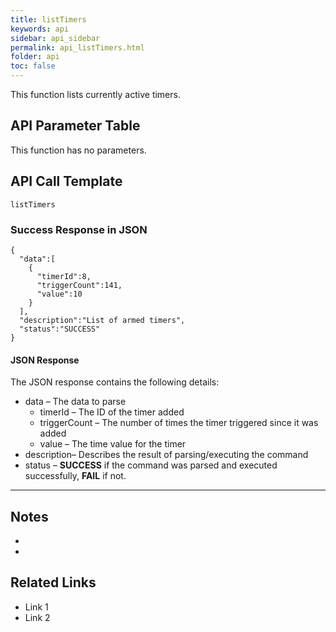 ```yaml
---
title: listTimers
keywords: api
sidebar: api_sidebar
permalink: api_listTimers.html
folder: api
toc: false
---
```




This function lists currently active timers.





## API Parameter Table

This function has no parameters.



## API Call Template

``` 
listTimers
```



### Success Response in JSON

``` 
{
  "data":[
    {
      "timerId":8,
      "triggerCount":141,
      "value":10
    }
  ],
  "description":"List of armed timers",
  "status":"SUCCESS"
}
```



#### JSON Response

The JSON response contains the following details:

- data – The data to parse
  - timerId – The ID of the timer added
  - triggerCount – The number of times the timer triggered since it was added
  - value – The time value for the timer 
- description– Describes the result of parsing/executing the command
- status – **SUCCESS** if the command was parsed and executed successfully, **FAIL** if not.

------

## Notes

- ​
- ​





## **Related Links**

- Link 1
- Link 2